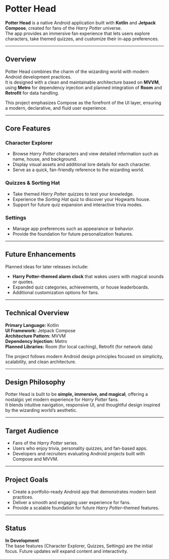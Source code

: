 # Potter Head

**Potter Head** is a native Android application built with **Kotlin** and **Jetpack Compose**, created for fans of the *Harry Potter* universe.  
The app provides an immersive fan experience that lets users explore characters, take themed quizzes, and customize their in-app preferences.

---

## Overview

Potter Head combines the charm of the wizarding world with modern Android development practices.  
It is designed with a clean and maintainable architecture based on **MVVM**, using **Metro** for dependency injection and planned integration of **Room** and **Retrofit** for data handling.

This project emphasizes Compose as the forefront of the UI layer, ensuring a modern, declarative, and fluid user experience.

---

## Core Features

### Character Explorer
- Browse *Harry Potter* characters and view detailed information such as name, house, and background.
- Display visual assets and additional lore details for each character.
- Serve as a quick, fan-friendly reference to the wizarding world.

### Quizzes & Sorting Hat
- Take themed *Harry Potter* quizzes to test your knowledge.
- Experience the *Sorting Hat* quiz to discover your Hogwarts house.
- Support for future quiz expansion and interactive trivia modes.

### Settings
- Manage app preferences such as appearance or behavior.
- Provide the foundation for future personalization features.

---

## Future Enhancements
Planned ideas for later releases include:
- **Harry Potter–themed alarm clock** that wakes users with magical sounds or quotes.
- Expanded quiz categories, achievements, or house leaderboards.
- Additional customization options for fans.

---

## Technical Overview

**Primary Language:** Kotlin  
**UI Framework:** Jetpack Compose  
**Architecture Pattern:** MVVM  
**Dependency Injection:** Metro  
**Planned Libraries:** Room (for local caching), Retrofit (for network data)

The project follows modern Android design principles focused on simplicity, scalability, and clean architecture.

---

## Design Philosophy
Potter Head is built to be **simple, immersive, and magical**, offering a nostalgic yet modern experience for *Harry Potter* fans.  
It blends intuitive navigation, responsive UI, and thoughtful design inspired by the wizarding world’s aesthetic.

---

## Target Audience
- Fans of the *Harry Potter* series.
- Users who enjoy trivia, personality quizzes, and fan-based apps.
- Developers and recruiters evaluating Android projects built with Compose and MVVM.

---

## Project Goals
- Create a portfolio-ready Android app that demonstrates modern best practices.
- Deliver a smooth and engaging user experience for fans.
- Provide a scalable foundation for future *Harry Potter*–themed features.

---

## Status
**In Development**  
The base features (Character Explorer, Quizzes, Settings) are the initial focus. Future updates will expand content and interactivity.
